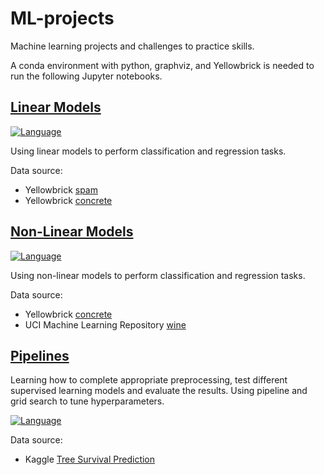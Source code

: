 # ML-projects

Machine learning projects and challenges to practice skills.

A conda environment with python, graphviz, and Yellowbrick is needed to run the following Jupyter notebooks.

## [Linear Models](https://github.com/jennbushey/ML-projects/blob/main/Linear%20Models.ipynb)

[![Language](https://img.shields.io/badge/language-Python-blue.svg)](https://www.python.org/)

Using linear models to perform classification and regression tasks.

Data source:

-   Yellowbrick [spam](https://www.scikit-yb.org/en/latest/api/datasets/spam.html)
-   Yellowbrick [concrete](https://www.scikit-yb.org/en/latest/api/datasets/concrete.html)

## [Non-Linear Models](https://github.com/jennbushey/ML-projects/blob/main/Non-Linear%20Models.ipynb)

[![Language](https://img.shields.io/badge/language-Python-blue.svg)](https://www.python.org/)

Using non-linear models to perform classification and regression tasks.

Data source:

-   Yellowbrick [concrete](https://www.scikit-yb.org/en/latest/api/datasets/concrete.html)
-   UCI Machine Learning Repository [wine](https://archive.ics.uci.edu/dataset/109/wine)

## [Pipelines](https://github.com/jennbushey/ML-projects/blob/main/Pipelines.ipynb)

Learning how to complete appropriate preprocessing, test different supervised learning models and evaluate the results. Using pipeline and grid search to tune hyperparameters.

[![Language](https://img.shields.io/badge/language-Python-blue.svg)](https://www.python.org/)

Data source:

-   Kaggle [Tree Survival Prediction](https://www.kaggle.com/datasets/yekenot/tree-survival-prediction)

